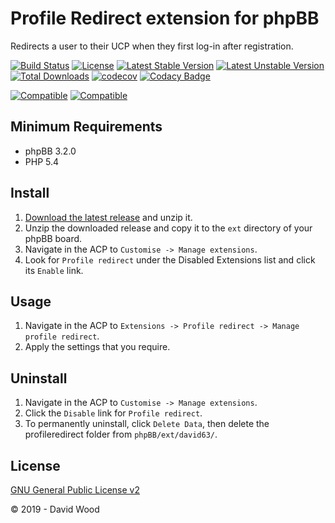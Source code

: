 # Profile Redirect extension for phpBB

Redirects a user to their UCP when they first log-in after registration.

[![Build Status](https://github.com/david63/profileredirect/workflows/Tests/badge.svg)](https://github.com/phpbb-extensions/david63/profileredirect)
[![License](https://poser.pugx.org/david63/profileredirect/license)](https://packagist.org/packages/david63/profileredirect)
[![Latest Stable Version](https://poser.pugx.org/david63/profileredirect/v/stable)](https://packagist.org/packages/david63/profileredirect)
[![Latest Unstable Version](https://poser.pugx.org/david63/profileredirect/v/unstable)](https://packagist.org/packages/david63/profileredirect)
[![Total Downloads](https://poser.pugx.org/david63/profileredirect/downloads)](https://packagist.org/packages/david63/profileredirect)
[![codecov](https://codecov.io/gh/david63/profileredirect/branch/master/graph/badge.svg?token=D2500PgRex)](https://codecov.io/gh/david63/profileredirect)
[![Codacy Badge](https://api.codacy.com/project/badge/Grade/4d59782b410f43228a6a27e7aac07cd3)](https://www.codacy.com/manual/david63/profileredirect?utm_source=github.com&amp;utm_medium=referral&amp;utm_content=david63/profileredirect&amp;utm_campaign=Badge_Grade)

[![Compatible](https://img.shields.io/badge/compatible-phpBB:3.2.x-blue.svg)](https://shields.io/)
[![Compatible](https://img.shields.io/badge/compatible-phpBB:3.3.x-blue.svg)](https://shields.io/)

## Minimum Requirements
* phpBB 3.2.0
* PHP 5.4

## Install
1. [Download the latest release](https://github.com/david63/profileredirect/archive/3.2.zip) and unzip it.
2. Unzip the downloaded release and copy it to the `ext` directory of your phpBB board.
3. Navigate in the ACP to `Customise -> Manage extensions`.
4. Look for `Profile redirect` under the Disabled Extensions list and click its `Enable` link.

## Usage
1. Navigate in the ACP to `Extensions -> Profile redirect -> Manage profile redirect`.
2. Apply the settings that you require.

## Uninstall
1. Navigate in the ACP to `Customise -> Manage extensions`.
2. Click the `Disable` link for `Profile redirect`.
3. To permanently uninstall, click `Delete Data`, then delete the profileredirect folder from `phpBB/ext/david63/`.

## License
[GNU General Public License v2](http://opensource.org/licenses/GPL-2.0)

© 2019 - David Wood